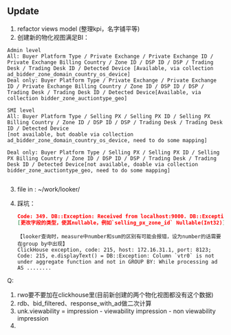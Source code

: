 ## Update

1. refactor views model (整理kpi，名字铺平等)
2. 创建新的物化视图满足BI：

```
Admin level
All: Buyer Platform Type / Private Exchange / Private Exchange ID / Private Exchange Billing Country / Zone ID / DSP ID / DSP / Trading Desk / Trading Desk ID / Detected Device [Available, via collection ad_bidder_zone_domain_country_os_device]
Deal only: Buyer Platform Type / Private Exchange / Private Exchange ID / Private Exchange Billing Country / Zone ID / DSP ID / DSP / Trading Desk / Trading Desk ID / Detected Device[Available, via collection bidder_zone_auctiontype_geo]
 
SMI level
All: Buyer Platform Type / Selling PX / Selling PX ID / Selling PX Billing Country / Zone ID / DSP ID / DSP / Trading Desk / Trading Desk ID / Detected Device
[not available, but doable via collection ad_bidder_zone_domain_country_os_device, need to do some mapping]
 
Deal only: Buyer Platform Type / Selling PX / Selling PX ID / Selling PX Billing Country / Zone ID / DSP ID / DSP / Trading Desk / Trading Desk ID / Detected Device[not available, doable via collection bidder_zone_auctiontype_geo, need to do some mapping]
 
```

3. file in : ~/work/looker/

4. 踩坑：

   ```json
   Code: 349. DB::Exception: Received from localhost:9000. DB::Exception: Cannot convert NULL value to non-Nullable type: while converting source column zone_device to destination column zone_device: while executing 'FUNCTION CAST(zone_device :: 9, Int32 :: 48) -> CAST(zone_device, Int32) Int32 : 47'.
   [更改字段的类型，使其nullable，例如`selling_px_zone_id` Nullable(Int32)]
   ```

   ```
   【looker查询时，measure中number和sum的区别有可能会报错，设为number的话需要在group by中出现】
   ClickHouse exception, code: 215, host: 172.16.31.1, port: 8123; Code: 215, e.displayText() = DB::Exception: Column `vtr0` is not under aggregate function and not in GROUP BY: While processing ad AS ........
   ```

Q: 

1. rwo要不要加在clickhouse里(目前新创建的两个物化视图都没有这个数据)
2. rdb、bid_filtered、response_with_ad做二次计算
3. unk.viewability = impression - viewability impression - non viewability impression 
4. 


